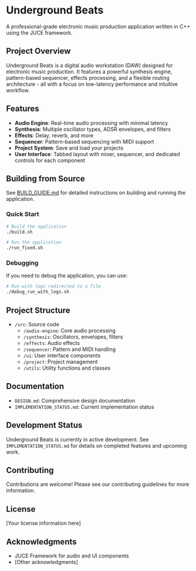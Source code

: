 # Underground Beats

A professional-grade electronic music production application written in C++ using the JUCE framework.

## Project Overview

Underground Beats is a digital audio workstation (DAW) designed for electronic music production. It features a powerful synthesis engine, pattern-based sequencer, effects processing, and a flexible routing architecture - all with a focus on low-latency performance and intuitive workflow.

## Features

- **Audio Engine**: Real-time audio processing with minimal latency
- **Synthesis**: Multiple oscillator types, ADSR envelopes, and filters
- **Effects**: Delay, reverb, and more
- **Sequencer**: Pattern-based sequencing with MIDI support
- **Project System**: Save and load your projects
- **User Interface**: Tabbed layout with mixer, sequencer, and dedicated controls for each component

## Building from Source

See [BUILD_GUIDE.md](BUILD_GUIDE.md) for detailed instructions on building and running the application.

### Quick Start

```bash
# Build the application
./build.sh

# Run the application
./run_fixed.sh
```

### Debugging

If you need to debug the application, you can use:

```bash
# Run with logs redirected to a file
./debug_run_with_logs.sh
```

## Project Structure

- `/src`: Source code
  - `/audio-engine`: Core audio processing
  - `/synthesis`: Oscillators, envelopes, filters
  - `/effects`: Audio effects
  - `/sequencer`: Pattern and MIDI handling
  - `/ui`: User interface components
  - `/project`: Project management
  - `/utils`: Utility functions and classes

## Documentation

- `DESIGN.md`: Comprehensive design documentation
- `IMPLEMENTATION_STATUS.md`: Current implementation status

## Development Status

Underground Beats is currently in active development. See `IMPLEMENTATION_STATUS.md` for details on completed features and upcoming work.

## Contributing

Contributions are welcome! Please see our contributing guidelines for more information.

## License

[Your license information here]

## Acknowledgments

- JUCE Framework for audio and UI components
- [Other acknowledgments]